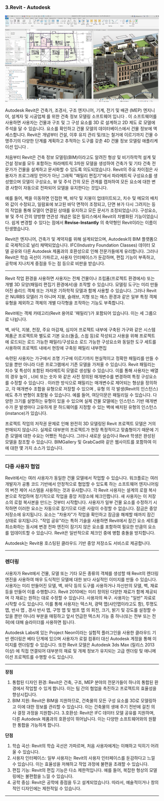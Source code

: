### 3.Revit - Autodesk 

<p align="center">
  <img src="../../../img/revit.png" alt="Advanced Digital" width = "600px">
</p>
Autodesk Revit은 건축가, 조경사, 구조 엔지니어, 기계, 전기 및 배관 (MEP) 엔지니어, 설계자 및 시공업체 를 위한 건축 정보 모델링 소프트웨어 입니다 .
이 소프트웨어를 사용하면 사용자는 건물과 구조 및 그 구성 요소를 3D 로 설계하고 2D 제도 로 모델에 주석을 달 수 있습니다. 요소를 확인하고 건물 모델의 데이터베이스에서 건물 정보에 액세스합니다. Revit은 개념부터 건설, 이후 유지 관리 및/또는 철거에 이르기까지 건물 수명주기의 다양한 단계를 계획하고 추적하는 도구를 갖춘 4D 건물 정보 모델링 애플리케이션 입니다 .

처음부터 Revit은 건축 정보 모델링(BIM)이라고도 알려진 형상 및 비기하학적 설계 및 건설 정보를 모두 포함하는 파라메트릭 3차원 모델을 생성하여 건축가 및 기타 건축 전문가가 건물을 설계하고 문서화할 수 있도록 의도되었습니다. Revit의 주요 차이점은 사용자가 프로그래밍 언어가 아닌 그래픽 "패밀리 편집기"에서 파라메트릭 구성요소를 생성했으며 모델이 구성요소, 뷰 및 주석 간의 모든 관계를 캡처하여 모든 요소에 대한 변경 사항이 자동으로 전파되어 모델을 유지한다는 것입니다. 

예를 들어, 벽을 이동하면 인접한 벽, 바닥 및 지붕이 업데이트되고, 치수 및 메모의 배치와 값이 수정되고, 일람표에 보고된 바닥 면적이 조정되고, 단면 뷰가 다시 그려지는 등의 작업을 통해 모델이 연결된 상태를 유지하고 모든 문서가 조정되었습니다. 구성요소, 뷰 및 주석 간의 양방향 연관성 개념은 많은 릴리스에서 Revit의 차별화된 기능이었습니다. 쉽게 변경할 수 있다는 점에서 **Revise-Instantly** 의 축약형인 Revit이라는 이름이 탄생했습니다. 

Revit은 엔지니어, 건축가 및 계약자를 위해 설계되었으며, Autodesk의 BIM 플랫폼으로 국제적으로 널리 채택되었습니다. IFC(Industry Foundation Classes) 데이터 모델 공유와 다른 Autodesk 제품과의 호환성으로 인해 전문가들에게 유리합니다. 그러나 Revit은 학습 곡선이 가파르고, 사용자 인터페이스가 둔감하며, 편집 기능이 부족하고, 공학에 지나치게 중점을 두는 점 등으로 비판을 받습니다.

----

Revit 작업 환경을 사용하면 사용자는 전체 건물이나 조립품(프로젝트 환경에서) 또는 개별 3D 모양(패밀리 편집기 환경에서)을 조작할 수 있습니다. 모델링 도구는 미리 만들어진 솔리드 객체 또는 가져온 기하학적 모델과 함께 사용할 수 있습니다. 그러나 Revit은 NURBS 모델러 가 아니며 지붕, 슬래브, 지형 또는 매스 환경과 같은 일부 특정 객체 유형을 제외하고 객체의 개별 다각형을 조작하는 기능도 부족합니다.

Revit에는 객체 카테고리(Revit 용어로 '패밀리')가 포함되어 있습니다. 이는 세 그룹으로 나뉩니다.

벽, 바닥, 지붕, 천장, 주요 마감재, 심지어 프로젝트 내부에 구축된 가구와 같은 시스템 제품군
프로젝트와 별도로 기본 요소(돌출, 스윕 등)로 작성되고 사용을 위해 프로젝트에 로드되는 로드 가능한 패밀리/구성요소
로드 가능한 구성요소와 동일한 도구 세트를 사용하여 프로젝트 내에서 현장에 구축된 패밀리 내부편집

숙련된 사용자는 가구에서 조명 기구에 이르기까지 현실적이고 정확한 패밀리를 만들 수 있을 뿐만 아니라 다른 프로그램에서 기존 모델을 가져올 수 있습니다. Revit 패밀리는 치수 및 특성이 포함된 파라메트릭 모델로 생성될 수 있습니다. 이를 통해 사용자는 배열의 경우 높이 , 너비 또는 숫자 와 같은 사전 정의된 매개변수를 변경하여 특정 구성요소를 수정할 수 있습니다 . 이러한 방식으로 패밀리는 매개변수로 제어되는 형상을 정의하고, 각 매개변수 조합을 유형으로 저장할 수 있으며 , 유형 의 각 발생(Revit의 인스턴스)에도 추가 변형이 포함될 수 있습니다. 예를 들어, 여닫이문은 패밀리일 수 있습니다. 다양한 크기를 설명하는 유형이 있을 수 있으며 실제 건물 모델에는 인스턴스 기반 매개변수가 문 발생마다 고유하게 문 하드웨어를 지정할 수 있는 벽에 배치된 유형의 인스턴스(instance)가 있습니다.

프로젝트 작업의 저작권 문제로 인해 완전히 3D 모델링된 Revit 프로젝트 모델은 거의 판매되지 않습니다. 실제로 대부분의 프로젝트가 현장 특정적이고 맞춤형이기 때문에 기존 모델에 대한 수요는 어쨌든 적습니다. 그러나 새로운 실습이나 Revit 학생은 완성된 모델을 참조할 수 있습니다. BIMGallery 및 GrabCad와 같은 웹사이트를 포함하여 이에 대한 몇 가지 소스가 있습니다.

----
### 다중 사용자 협업 

Revit에서는 여러 사용자가 동일한 건물 모델에서 작업할 수 있습니다. 워크플로는 여러 개발자가 공통 코드 기반에서 안정적으로 협업할 수 있도록 하는 소프트웨어 엔지니어링의 버전 제어 시스템을 사용하는 것과 유사합니다. 각 Revit 사용자는 설계의 로컬 복사본으로 작업하며 정기적으로 작업을 중앙 저장소에 체크인합니다. 새 사용자는 이 저장소의 로컬 복사본을 만드는 것부터 시작합니다. 사용자가 일부 건물 요소를 수정하기 시작하면 이러한 요소는 자동으로 잠기므로 다른 사람이 수정할 수 없습니다. 잠금은 중앙 저장소에 유지됩니다. 요소는 "차용자"가 작업을 확인하고 잠금을 해제할 때까지 잠긴 상태로 유지됩니다. "작업 공유"라는 특허 기술을 사용하면 Revit에서 잠긴 요소 세트를 최소화하는 동시에 변경 전파 엔진이 잠기지 않은 요소를 포함하여 필요한 만큼의 요소를 업데이트할 수 있습니다. Revit은 일반적으로 체크인 중에 병합 충돌을 방지합니다.

Autodesk는 Revit용 호스팅된 클라우드 기반 중앙 저장소도 서비스로 제공합니다.

----
### 렌더링 
사용자가 Revit에서 건물, 모델 또는 기타 모든 종류의 객체를 생성할 때 Revit의 렌더링 엔진을 사용하여 매우 도식적인 모델에 대한 보다 사실적인 이미지를 만들 수 있습니다. 사용자는 미리 만들어진 모델, 벽, 바닥 등의 도구를 사용하거나 자신만의 모델, 벽, 재료 등을 만들어 이를 수행합니다. Revit 2010에는 미리 정의된 다양한 재료가 함께 제공되며 각 재료는 원하는 대로 수정할 수 있습니다. 사용자의 욕구. 사용자는 "일반" 자료로 시작할 수도 있습니다. 이를 통해 사용자는 텍스처, 광택 맵(샤인맵이라고도 함), 투명도 맵, 반사 맵 , 경사 반사 맵, 구멍 맵 및 범프 맵 의 회전, 크기, 밝기 및 강도를 설정할 수 있을 뿐만 아니라 부분을 ​​매핑하고 앞서 언급한 텍스처 기능 중 하나(또는 전부 또는 전혀)에 대해 슬라이더를 사용하면 됩니다.

Autodesk Labs에 있는 Project Neon이라는 실험적 플러그인을 사용한 클라우드 기반 렌더링은 베타 단계에 있으며 사용자가 로컬 컴퓨터 대신 Autodesk 계정을 통해 이미지를 렌더링할 수 있습니다. 또한 Revit 모델은 Autodesk 3ds Max (릴리스 2013 이상) 에 직접 연결되어 대부분의 재료 및 개체 정보가 유지되는 고급 렌더링 및 애니메이션 프로젝트를 수행할 수도 있습니다.

----

**장점**

1. 통합된 디자인 환경: Revit은 건축, 구조, MEP 분야의 전문가들이 하나의 통합된 환경에서 작업할 수 있게 합니다. 이는 팀 간의 협업을 촉진하고 프로젝트의 효율성을 향상시킵니다.
2. BIM 지원: Revit은 BIM을 지원하므로, 건축물의 모든 구성 요소를 3D로 모델링하고 이에 대한 정보를 관리할 수 있습니다. 이는 건축물의 생애 주기 전반에 걸친 의사 결정 과정을 지원합니다.
3.호환성: Revit은 IFC 데이터 모델 공유를 지원하며, 다른 Autodesk 제품과의 호환성이 뛰어납니다. 이는 다양한 소프트웨어와의 원활한 통합을 가능하게 합니다.

**단점**

1. 학습 곡선: Revit의 학습 곡선은 가파르며, 처음 사용자에게는 이해하고 익히기 어려울 수 있습니다.
2. 사용자 인터페이스: 일부 사용자는 Revit의 사용자 인터페이스를 둔감하다고 느낄 수 있습니다. 이는 효율성을 저해하고 작업 과정에 불편을 초래할 수 있습니다.
3. 편집 기능: Revit의 편집 기능은 다소 제한적입니다. 예를 들어, 복잡한 형상의 모델링에는 불편함을 느낄 수 있습니다.
4. 공학 중심: Revit은 공학에 중점을 두고 설계되었습니다. 따라서, 예술적이거나 창의적인 디자인에는 제한적일 수 있습니다.

----
